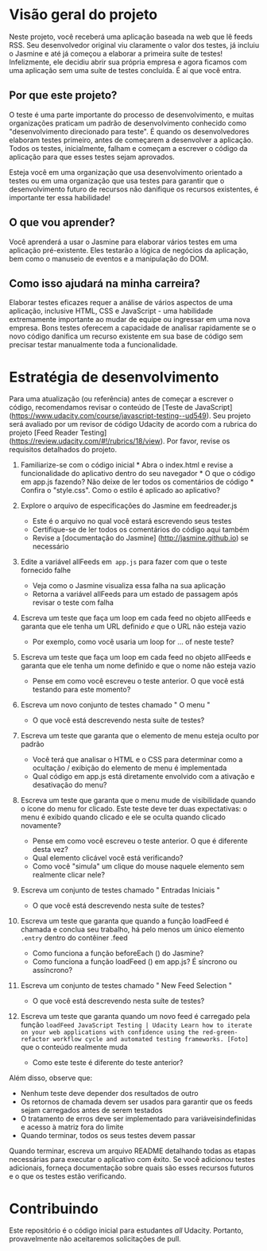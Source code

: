 # Visão geral do projeto

Neste projeto, você receberá uma aplicação baseada na web que lê feeds RSS. Seu desenvolvedor original viu claramente o valor dos testes, já incluiu o Jasmine e até já começou a elaborar a primeira suíte de testes! Infelizmente, ele decidiu abrir sua própria empresa e agora ficamos com uma aplicação sem uma suíte de testes concluída. É aí que você entra.


## Por que este projeto?
O teste é uma parte importante do processo de desenvolvimento, e muitas organizações praticam um padrão de desenvolvimento conhecido como \"desenvolvimento direcionado para teste\". É quando os desenvolvedores elaboram testes primeiro, antes de começarem a desenvolver a aplicação. Todos os testes, inicialmente, falham e começam a escrever o código da aplicação para que esses testes sejam aprovados.

Esteja você em uma organização que usa desenvolvimento orientado a testes ou em uma organização que usa testes para garantir que o desenvolvimento futuro de recursos não danifique os recursos existentes, é importante ter essa habilidade!


## O que vou aprender?

Você aprenderá a usar o Jasmine para elaborar vários testes em uma aplicação pré-existente. Eles testarão a lógica de negócios da aplicação, bem como o manuseio de eventos e a manipulação do DOM.


## Como isso ajudará na minha carreira?

Elaborar testes eficazes requer a análise de vários aspectos de uma aplicação, inclusive HTML, CSS e JavaScript - uma habilidade extremamente importante ao mudar de equipe ou ingressar em uma nova empresa.
Bons testes oferecem a capacidade de analisar rapidamente se o novo código danifica um recurso existente em sua base de código sem precisar testar manualmente toda a funcionalidade.


# Estratégia de desenvolvimento

Para uma atualização (ou referência) antes de começar a escrever o código, recomendamos revisar o conteúdo de [Teste de JavaScript] (https://www.udacity.com/course/javascript-testing--ud549). Seu projeto será avaliado por um revisor de código Udacity de acordo com a rubrica do projeto [Feed Reader Testing] (https://review.udacity.com/#!/rubrics/18/view). Por favor, revise os requisitos detalhados do projeto.  
  
  
  
  1. Familiarize-se com o código inicial
    * Abra o index.html e revise a funcionalidade do aplicativo dentro do seu navegador
    * O que o código em app.js fazendo? Não deixe de ler todos os comentários de código
    * Confira o "style.css". Como o estilo é aplicado ao aplicativo?

2. Explore o arquivo de especificações do Jasmine em feedreader.js
    * Este é o arquivo no qual você estará escrevendo seus testes
    * Certifique-se de ler todos os comentários do código aqui também
    * Revise a [documentação do Jasmine] (http://jasmine.github.io) se necessário

3. Edite a variável allFeeds em` app.js` para fazer com que o teste fornecido falhe
    * Veja como o Jasmine visualiza essa falha na sua aplicação
    * Retorna a variável allFeeds para um estado de passagem após revisar o teste com falha

4. Escreva um teste que faça um loop em cada feed no objeto allFeeds e garanta que ele tenha um URL definido _e_ que o URL não esteja vazio
    * Por exemplo, como você usaria um loop for ... of neste teste?

5. Escreva um teste que faça um loop em cada feed no objeto allFeeds e garanta que ele tenha um nome definido e que o nome não esteja vazio
    * Pense em como você escreveu o teste anterior. O que você está testando para este momento?

6. Escreva um novo conjunto de testes chamado " O menu "
    * O que você está descrevendo nesta suíte de testes?

7. Escreva um teste que garanta que o elemento de menu esteja oculto por padrão
    * Você terá que analisar o HTML e o CSS para determinar como a ocultação / exibição do elemento de menu é implementada
    * Qual código em app.js está diretamente envolvido com a ativação e desativação do menu?

8. Escreva um teste que garanta que o menu mude de visibilidade quando o ícone do menu for clicado. Este teste deve ter duas expectativas: o menu é exibido quando clicado e ele se oculta quando clicado novamente?
    * Pense em como você escreveu o teste anterior. O que é diferente desta vez?
    * Qual elemento clicável você está verificando?
    * Como você "simula" um clique do mouse naquele elemento sem realmente clicar nele?

9. Escreva um conjunto de testes chamado " Entradas Iniciais "
    * O que você está descrevendo nesta suíte de testes?

10. Escreva um teste que garanta que quando a função loadFeed é chamada e conclua seu trabalho, há pelo menos um único elemento` .entry` dentro do contêiner .feed
    * Como funciona a função beforeEach () do Jasmine?
    * Como funciona a função loadFeed () em app.js? É síncrono ou assíncrono?

11. Escreva um conjunto de testes chamado " New Feed Selection "
    * O que você está descrevendo nesta suíte de testes?

12. Escreva um teste que garanta quando um novo feed é carregado pela função `loadFeed
JavaScript Testing | Udacity
Learn how to iterate on your web applications with confidence using the red-green-refactor workflow cycle and automated testing frameworks.
[Foto]
` que o conteúdo realmente muda
    * Como este teste é diferente do teste anterior?

Além disso, observe que:

 * Nenhum teste deve depender dos resultados de outro
 * Os retornos de chamada devem ser usados ​​para garantir que os feeds sejam carregados antes de serem testados
 * O tratamento de erros deve ser implementado para variáveis ​​indefinidas e acesso à matriz fora do limite
 * Quando terminar, todos os seus testes devem passar

Quando terminar, escreva um arquivo README detalhando todas as etapas necessárias para executar o aplicativo com êxito. Se você adicionou testes adicionais, forneça documentação sobre quais são esses recursos futuros e o que os testes estão verificando.

# Contribuindo

Este repositório é o código inicial para estudantes _all_ Udacity. Portanto, provavelmente não aceitaremos solicitações de pull.


